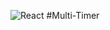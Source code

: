![React](https://img.shields.io/badge/react-%2320232a.svg?style=for-the-badge&logo=react&logoColor=%2361DAFB)
#Multi-Timer


